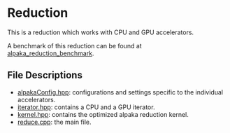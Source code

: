 # Reduction

This is a reduction which works with CPU and GPU accelerators. 

A benchmark of this reduction can be found at [alpaka_reduction_benchmark](https://github.com/kloppstock/alpaka_reduction_benchmark).

## File Descriptions

* [alpakaConfig.hpp](./reduce/src/alpakaConfig.hpp): configurations and settings specific to the individual accelerators.
* [iterator.hpp](./reduce/src/iterator.hpp): contains a CPU and a GPU iterator.
* [kernel.hpp](./reduce/src/kernel.hpp): contains the optimized alpaka reduction kernel.
* [reduce.cpp](./reduce/src/reduce.cpp): the main file.
